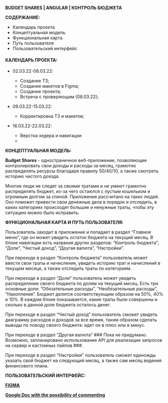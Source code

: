 **BUDGET SHARES | ANGULAR | КОНТРОЛЬ БЮДЖЕТА**

**СОДЕРЖАНИЕ:**

- Календарь проекта
- Концептуальная модель
- Функциональная карта
- Путь пользователя
- Пользовательский интерфейс

#### **КАЛЕНДАРЬ ПРОЕКТА:**
- 02.03.22-08.03.22:
  - Создание ТЗ;
  - Создание макетов в Figma;
  - Создание проекта;
  - Встреча с проверяющим (08.03.22);

- 09.03.22-15.03.22:
  - Корректировка ТЗ и макетов;

- 16.03.22-22.03.22:
  - Верстка хедера и навигации
  - 
**КОНЦЕПТУАЛЬНАЯ МОДЕЛЬ:**

**Budget Shares** - одностраничное веб-приложение, позволяющее контролировать свои доходы и расходы за месяц, грамотно распределять ресурсы благодаря правилу 50/40/10, а также смотреть историю чистого дохода.

Многие люди не следят за своими тратами и не умеют грамотно распределять бюджет, из-за чего остаются с пустым кошельком и огромным долгом за спиной. Приложение рассчитано на таких людей. Оно поможет привести свои денежные дела в порядок и отследить, в каких категориях происходят большие и ненужные траты, чтобы эту ситуацию можно было исправить.

**ФУНКЦИОНАЛЬНАЯ КАРТА И ПУТЬ ПОЛЬЗОВАТЕЛЯ:**

Пользователь заходит в приложение и попадает в раздел “Главное меню”, где он может увидеть остаток бюджета на текущий месяц. В блоке навигации есть названия других разделов: “Контроль бюджета”, “Доли”, “Чистый доход”, “Другая валюта”, “Настройки”.

При переходе в раздел “Контроль бюджета” пользователь может ввести свои траты и начисления,  увидеть историю трат и начислений в текущем месяце, а также отследить траты по категориям.

При переходе в раздел “Доли” пользователь может увидеть распределение своего бюджета по долям на текущий месяц. Есть три основные доли: “Обязательные расходы”, “Необязательные расходы”, “Накопления”. Бюджет делится соответствующим образом на 50%, 40% и 10%. В каждом блоке показывается, какие траты были совершены и сколько в данной доле бюджета осталось денег.

При переходе в раздел “Чистый доход” пользователь сможет увидеть диаграмму расходов и доходов за все время, таким образом сделать выводы по поводу своего бюджета: идет он в плюс или в минус.

При переходе в раздел “Другая валюта” ### Пока не придумано. Возможно, запланировано использование API для реализации запросов на сервер и кастомных пайпов ###.

При переходе в раздел “Настройки” пользователь сможет единожды указать свой бюджет на следующий месяц, а также сам месяц ведения финансового плана.


**ПОЛЬЗОВАТЕЛЬСКИЙ ИНТЕРФЕЙС:**

[**FIGMA**](https://www.figma.com/file/QO8o9A8hR3MCfMLlYBdRCy/BudgetShares?node-id=0%3A1)

[**Google Doc with the possibility of commenting**](https://docs.google.com/document/d/1YURYsSTa21GkauBumRWdXyzsDR6cX9hG-mfGesdlfsw/edit?usp=sharing)
